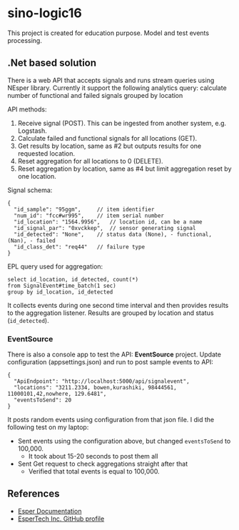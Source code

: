 # sino-logic16

This project is created for education purpose. Model and test events processing.

## .Net based solution
There is a web API that accepts signals and runs stream queries using NEsper library.
Currently it support the following analytics query: calculate number of functional and failed signals grouped by location

API methods:
1. Receive signal (POST). This can be ingested from another system, e.g. Logstash.
2. Calculate failed and functional signals for all locations (GET).
3. Get results by location, same as #2 but outputs results for one requested location.
4. Reset aggregation for all locations to 0 (DELETE).
5. Reset aggregation by location, same as #4 but limit aggregation reset by one location.

Signal schema:

    {
      "id_sample": "95ggm", 	// item identifier
      "num_id": "fcc#wr995", 	// item serial number
      "id_location": "1564.9956", 	// location id, can be a name
      "id_signal_par": "0xvckkep",	// sensor generating signal
      "id_detected": "None", 	// status data (None), - functional, (Nan), - failed
      "id_class_det": "req44"	// failure type
    }

EPL query used for aggregation:

    select id_location, id_detected, count(*)
	from SignalEvent#time_batch(1 sec)
	group by id_location, id_detected

It collects events during one second time interval and then provides results to the aggregation listener. Results are grouped by location and status (`id_detected`).


### EventSource
There is also a console app to test the API: **EventSource** project. Update configuration (appsettings.json) and run to post sample events to API:

    {
      "ApiEndpoint": "http://localhost:5000/api/signalevent",
      "locations": "3211.2334, bowen,kurashiki, 98444561, 11000101,42,nowhere, 129.6481",
      "eventsToSend": 20
    }

It posts random events using configuration from that json file.
I did the following test on my laptop:
- Sent events using the configuration above, but changed `eventsToSend` to 100,000.
  - It took about 15-20 seconds to post them all
- Sent Get request to check aggregations straight after that
  - Verified that total events is equal to 100,000.


## References
- [Esper Documentation](http://www.espertech.com/esper/)
- [EsperTech Inc. GitHub profile](https://github.com/espertechinc)